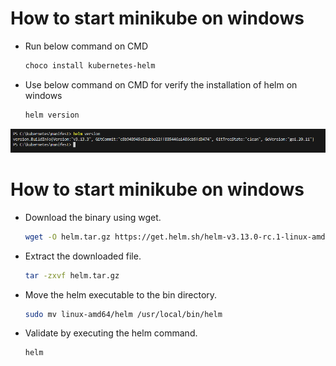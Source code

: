 #  How to start minikube on windows
- Run below command on CMD
    ```bash
	choco install kubernetes-helm

- Use below command on CMD for verify the installation of helm on windows
    ```bash
	helm version

![minikube](../screenshots/helm_version.PNG?raw=true)


#  How to start minikube on windows
- Download the binary using wget.
    ```bash
	wget -O helm.tar.gz https://get.helm.sh/helm-v3.13.0-rc.1-linux-amd64.tar.gz

- Extract the downloaded file.
    ```bash
	tar -zxvf helm.tar.gz

- Move the helm executable to the bin directory.
    ```bash
	sudo mv linux-amd64/helm /usr/local/bin/helm

- Validate by executing the helm command.
    ```bash
    helm

    
